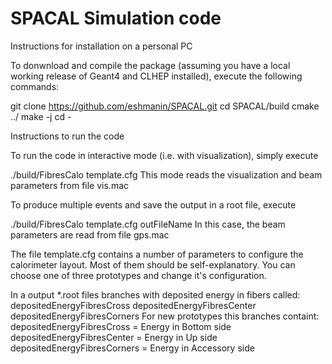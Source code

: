 # SPACAL Simulation code



Instructions for installation on a personal PC

To donwnload and compile the package (assuming you have a local working release of Geant4 and CLHEP installed), execute the following commands:

git clone https://github.com/eshmanin/SPACAL.git
cd SPACAL/build
cmake ../
make -j
cd -

Instructions to run the code

To run the code in interactive mode (i.e. with visualization), simply execute

./build/FibresCalo template.cfg
This mode reads the visualization and beam parameters from file vis.mac

To produce multiple events and save the output in a root file, execute

./build/FibresCalo template.cfg outFileName
In this case, the beam parameters are read from file gps.mac

The file template.cfg contains a number of parameters to configure the calorimeter layout. Most of them should be self-explanatory. You can choose one of three prototypes and change it's configuration.

In a output *.root files branches with deposited energy in fibers called:
                                                                    depositedEnergyFibresCross
                                                                    depositedEnergyFibresCenter
                                                                    depositedEnergyFibresCorners
For new prototypes this branches containt:
                                            depositedEnergyFibresCross = Energy in Bottom side
                                            depositedEnergyFibresCenter = Energy in Up side
                                            depositedEnergyFibresCorners = Energy in Accessory side
                                            
                            
                                                                    
                                                             
